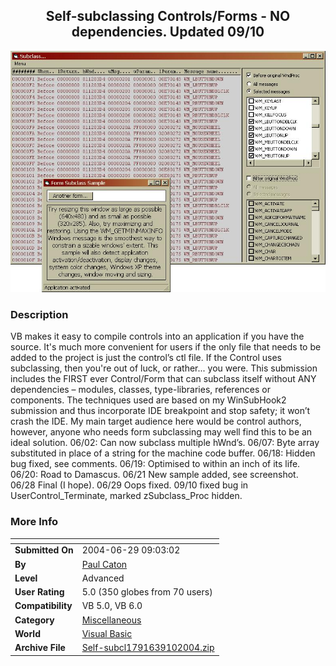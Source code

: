 ﻿<div align="center">

## Self\-subclassing Controls/Forms \- NO dependencies\. Updated 09/10

<img src="PIC20046211023418130.jpg">
</div>

### Description

VB makes it easy to compile controls into an application if you have the source. It's much more convenient for users if the only file that needs to be added to the project is just the control’s ctl file. If the Control uses subclassing, then you're out of luck, or rather... you were. This submission includes the FIRST ever Control/Form that can subclass itself without ANY dependencies – modules, classes, type-libraries, references or components. The techniques used are based on my WinSubHook2 submission and thus incorporate IDE breakpoint and stop safety; it won’t crash the IDE. My main target audience here would be control authors, however, anyone who needs form subclassing may well find this to be an ideal solution. 06/02: Can now subclass multiple hWnd’s. 06/07: Byte array substituted in place of a string for the machine code buffer. 06/18: Hidden bug fixed, see comments. 06/19: Optimised to within an inch of its life. 06/20: Road to Damascus. 06/21 New sample added, see screenshot. 06/28 Final (I hope). 06/29 Oops fixed. 09/10 fixed bug in UserControl_Terminate, marked zSubclass_Proc hidden.
 
### More Info
 


<span>             |<span>
---                |---
**Submitted On**   |2004-06-29 09:03:02
**By**             |[Paul Caton](https://github.com/Planet-Source-Code/PSCIndex/blob/master/ByAuthor/paul-caton.md)
**Level**          |Advanced
**User Rating**    |5.0 (350 globes from 70 users)
**Compatibility**  |VB 5\.0, VB 6\.0
**Category**       |[Miscellaneous](https://github.com/Planet-Source-Code/PSCIndex/blob/master/ByCategory/miscellaneous__1-1.md)
**World**          |[Visual Basic](https://github.com/Planet-Source-Code/PSCIndex/blob/master/ByWorld/visual-basic.md)
**Archive File**   |[Self\-subcl1791639102004\.zip](https://github.com/Planet-Source-Code/paul-caton-self-subclassing-controls-forms-no-dependencies-updated-09-10__1-54117/archive/master.zip)








